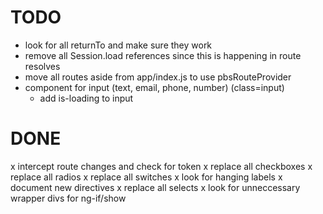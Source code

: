# TODO
- look for all returnTo and make sure they work
- remove all Session.load references since this is happening in route resolves
- move all routes aside from app/index.js to use pbsRouteProvider
- component for input (text, email, phone, number) (class=input)
  - add is-loading to input

# DONE
x intercept route changes and check for token
x replace all checkboxes
x replace all radios
x replace all switches
x look for hanging labels
x document new directives
x replace all selects
x look for unneccessary wrapper divs for ng-if/show

